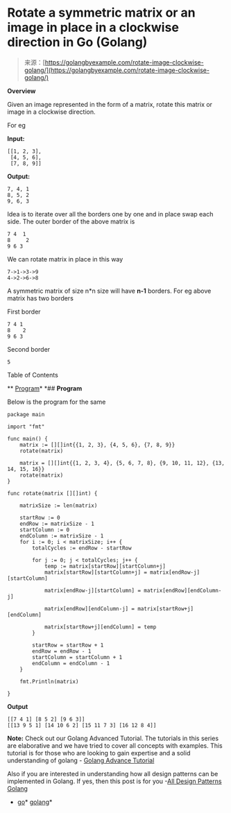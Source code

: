 <!--yml
category: 未分类
date: 2024-10-13 06:44:20
-->

# Rotate a symmetric matrix or an image in place in a clockwise direction in Go (Golang)

> 来源：[https://golangbyexample.com/rotate-image-clockwise-golang/](https://golangbyexample.com/rotate-image-clockwise-golang/)

**Overview**

Given an image represented in the form of a matrix, rotate this matrix or image in a clockwise direction.

For eg

**Input:**

```
[[1, 2, 3], 
 [4, 5, 6], 
 [7, 8, 9]]
```

**Output:**

```
7, 4, 1 
8, 5, 2 
9, 6, 3
```

Idea is to iterate over all the borders one by one and in place swap each side. The outer border of the above matrix is

```
7 4  1
8     2 
9 6 3
```

We can rotate matrix in place in this way

```
7->1->3->9
4->2->6->8
```

A symmetric matrix of size n*n size will have **n-1** borders. For eg above matrix has two borders

First border

```
7 4 1
8    2 
9 6 3
```

Second border

```
5
```

Table of Contents

 **   [Program](#Program "Program")*  *## **Program**

Below is the program for the same

```
package main

import "fmt"

func main() {
	matrix := [][]int{{1, 2, 3}, {4, 5, 6}, {7, 8, 9}}
	rotate(matrix)

	matrix = [][]int{{1, 2, 3, 4}, {5, 6, 7, 8}, {9, 10, 11, 12}, {13, 14, 15, 16}}
	rotate(matrix)
}

func rotate(matrix [][]int) {

	matrixSize := len(matrix)

	startRow := 0
	endRow := matrixSize - 1
	startColumn := 0
	endColumn := matrixSize - 1
	for i := 0; i < matrixSize; i++ {
		totalCycles := endRow - startRow

		for j := 0; j < totalCycles; j++ {
			temp := matrix[startRow][startColumn+j]
			matrix[startRow][startColumn+j] = matrix[endRow-j][startColumn]

			matrix[endRow-j][startColumn] = matrix[endRow][endColumn-j]

			matrix[endRow][endColumn-j] = matrix[startRow+j][endColumn]

			matrix[startRow+j][endColumn] = temp
		}

		startRow = startRow + 1
		endRow = endRow - 1
		startColumn = startColumn + 1
		endColumn = endColumn - 1
	}

	fmt.Println(matrix)

}
```

**Output**

```
[[7 4 1] [8 5 2] [9 6 3]]
[[13 9 5 1] [14 10 6 2] [15 11 7 3] [16 12 8 4]]
```

**Note:** Check out our Golang Advanced Tutorial. The tutorials in this series are elaborative and we have tried to cover all concepts with examples. This tutorial is for those who are looking to gain expertise and a solid understanding of golang - [Golang Advance Tutorial](https://golangbyexample.com/golang-comprehensive-tutorial/)

Also if you are interested in understanding how all design patterns can be implemented in Golang. If yes, then this post is for you -[All Design Patterns Golang](https://golangbyexample.com/all-design-patterns-golang/)

*   [go](https://golangbyexample.com/tag/go/)*   [golang](https://golangbyexample.com/tag/golang/)*